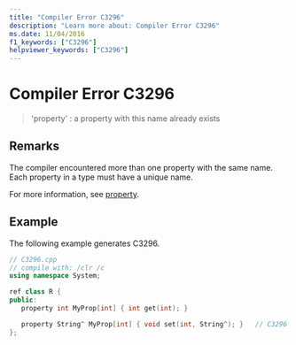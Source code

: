 ```yaml
---
title: "Compiler Error C3296"
description: "Learn more about: Compiler Error C3296"
ms.date: 11/04/2016
f1_keywords: ["C3296"]
helpviewer_keywords: ["C3296"]
---
```

# Compiler Error C3296

> 'property' : a property with this name already exists

## Remarks

The compiler encountered more than one property with the same name. Each property in a type must have a unique name.

For more information, see [property](../../extensions/property-cpp-component-extensions.md).

## Example

The following example generates C3296.

```cpp
// C3296.cpp
// compile with: /clr /c
using namespace System;

ref class R {
public:
   property int MyProp[int] { int get(int); }

   property String^ MyProp[int] { void set(int, String^); }   // C3296
};
```
